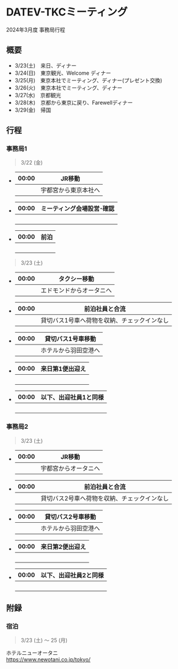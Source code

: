 # DATEV-TKCミーティング  

2024年3月度 事務局行程

## 概要

- 3/23(土)　来日、ディナー
- 3/24(日)　東京観光、Welcome ディナー
- 3/25(月)　東京本社でミーティング、ディナー(プレゼント交換)
- 3/26(火)　東京本社でミーティング、ディナー
- 3/27(水)　京都観光
- 3/28(木)　京都から東京に戻り、Farewellディナー
- 3/29(金)　帰国

## 行程

### 事務局1

> 3/22 (金)

- |00:00|JR移動|
  |--:|--|
  ||宇都宮から東京本社へ|

- |00:00|ミーティング会場設営･確認|
  |--:|--|
  ||<br>|

- |00:00|前泊|
  |--:|--|
  ||<br>|

> 3/23 (土)

- |00:00|タクシー移動|
  |--:|--|
  ||エドモンドからオータニへ|

- |00:00|前泊社員と合流|
  |--:|--|
  ||貸切バス1号車へ荷物を収納、チェックインなし|

- |00:00|貸切バス1号車移動|
  |--:|--|
  ||ホテルから羽田空港へ|

- |00:00|来日第1便出迎え|
  |--:|--|
  ||<br>|

- |00:00|以下、出迎社員1と同様|
  |--:|--|
  ||<br>|

### 事務局2

> 3/23 (土)

- |00:00|JR移動|
  |--:|--|
  ||宇都宮からオータニへ|

- |00:00|前泊社員と合流|
  |--:|--|
  ||貸切バス2号車へ荷物を収納、チェックインなし|

- |00:00|貸切バス2号車移動|
  |--:|--|
  ||ホテルから羽田空港へ|

- |00:00|来日第2便出迎え|
  |--:|--|
  ||<br>|

- |00:00|以下、出迎社員2と同様|
  |--:|--|
  ||<br>|

## 附録

### 宿泊

> 3/23 (土) ～ 25 (月)

ホテルニューオータニ  
https://www.newotani.co.jp/tokyo/
